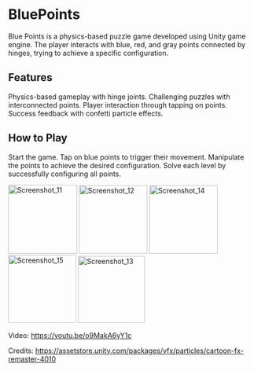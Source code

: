 # BluePoints

Blue Points is a physics-based puzzle game developed using Unity game engine. The player interacts with blue, red, and gray points connected by hinges, trying to achieve a specific configuration.

## Features

Physics-based gameplay with hinge joints.
Challenging puzzles with interconnected points.
Player interaction through tapping on points.
Success feedback with confetti particle effects.

## How to Play

Start the game.
Tap on blue points to trigger their movement.
Manipulate the points to achieve the desired configuration.
Solve each level by successfully configuring all points.

<img width="140" alt="Screenshot_11" src="https://github.com/melisboyaci/BluePoints/assets/139956767/91f8eae9-0713-40dd-90cd-17a3f33a6379">
<img width="139" alt="Screenshot_12" src="https://github.com/melisboyaci/BluePoints/assets/139956767/ea3bf182-d2d1-4af7-9466-5397f3c0761a">
<img width="139" alt="Screenshot_14" src="https://github.com/melisboyaci/BluePoints/assets/139956767/f69318b1-691e-42ce-9b5f-63811eb558e2">
<img width="138" alt="Screenshot_15" src="https://github.com/melisboyaci/BluePoints/assets/139956767/6632d127-f5b6-41fe-878c-2f7f63ccdee1">
<img width="136" alt="Screenshot_13" src="https://github.com/melisboyaci/BluePoints/assets/139956767/c453ec0c-131a-4102-b565-0788a6045c0c">

Video: https://youtu.be/o9MakA6yY1c

Credits: https://assetstore.unity.com/packages/vfx/particles/cartoon-fx-remaster-4010


